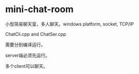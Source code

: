 mini-chat-room
==============

小型简易聊天室，多人聊天。windows platform, socket, TCP/IP

ChatCli.cpp and ChatSer.cpp

需要分别编译运行。

server端必须先运行。

多个client可以聊天。
